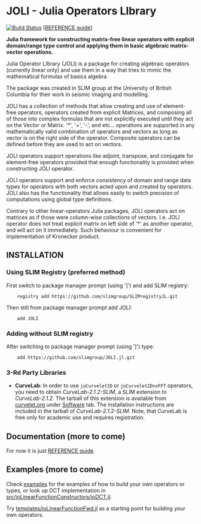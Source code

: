 # JOLI - Julia Operators LIbrary

[![Build Status](https://travis-ci.org/slimgroup/JOLI.jl.svg?branch=master)](https://travis-ci.org/slimgroup/JOLI.jl)
[[REFERENCE guide](https://slimgroup.github.io/JOLI.jl)]

**Julia framework for constructing matrix-free linear operators
with explicit domain/range type control
and applying them in basic algebraic matrix-vector operations.**

Julia Operator LIbrary (JOLI) is a package for creating
algebraic operators (currently linear only) and use them
in a way that tries to mimic the mathematical formulas of
basics algebra.

The package was created in SLIM group at the University of
British Columbia for their work in seismic imaging and modelling.

JOLI has a collection of methods that allow creating and
use of element-free operators, operators created from explicit
Matrices, and composing all of those into complex formulas that
are not explicitly executed until they act on the Vector or Matrix.
'*', '+', '-', and etc... operations are supported in any mathematically
valid combination of operators and vectors as long as vector is on the
right side of the operator. Composite operators can be
defined before they are used to act on vectors.

JOLI operators support operations like adjoint, transpose,
and conjugate for element-free operators provided that enough
functionality is provided when constructing JOLI operator.

JOLI operators support and enforce consistency of domain and range
data types for operators with both vectors acted upon and created
by operators. JOLI also has the functionality that allows easily to
switch precision of computations using global type definitions.

Contrary to other linear-operators Julia packages, JOLI operators act on
matrices as if those were column-wise collections of vectors. I.e.
JOLI operator does not treat explicit matrix on left side of '*' as
another operator, and will act on it immediately. Such behaviour
is convenient for implementation of Kronecker product.

## INSTALLATION

### Using SLIM Registry (preferred method) ###

First switch to package manager prompt (using ']') and add SLIM registry:

```
	registry add https://github.com/slimgroup/SLIMregistryJL.git
```

Then still from package manager prompt add JOLI:

```
	add JOLI
```

### Adding without SLIM registry ###

After switching to package manager prompt (using ']') type:

```
	add https://github.com/slimgroup/JOLI.jl.git
```

### 3-Rd Party Libraries ###

- **CurveLab**: In order to use `joCurvelet2D` or `joCurvelet2DnoFFT` operators, you need to obtain *CurveLab-2.1.2-SLIM*, a SLIM extension to *CurveLab-2.1.2*. The tarball of this extension is available from [curvelet.org](http://www.curvelet.org) under [Software](http://www.curvelet.org/software.html) tab. The installation instructions are included in the tarball of *CurveLab-2.1.2-SLIM*. Note, that CurveLab is free only for academic use and requires registration.

## Documentation (more to come)

For now it is just [REFERENCE guide](https://slimgroup.github.io/JOLI.jl).

## Examples (more to come)

Check [examples](examples) for the examples of how to build your own operators or types,
or look up DCT implementation in [src/joLinearFunctionConstructors/joDCT.jl](src/joLinearFunctionConstructors/joDCT.jl).

Try [templates/joLinearFunctionFwd.jl](templates/joLinearFunctionFwd.jl) as a starting point for building your own operators.
